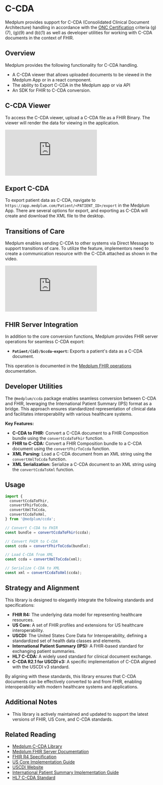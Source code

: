 # C-CDA

Medplum provides support for C-CDA (Consolidated Clinical Document Architecture) handling in accordance with the [ONC Certification](/docs/compliance/onc) criteria (g)(7), (g)(9) and (b)(1) as well as developer utilities for working with C-CDA documents in the context of FHIR.

## Overview

Medplum provides the following functionality for C-CDA handling.

* A C-CDA viewer that allows uploaded documents to be viewed in the Medplum App or in a react component.
* The ability to Export C-CDA in the Medplum app or via API
* An SDK for FHIR to C-CDA conversion.

## C-CDA Viewer 

To access the C-CDA viewer, upload a C-CDA file as a FHIR Binary.  The viewer will render the data for viewing in the application.

<div className="responsive-iframe-wrapper">
  <iframe src="https://www.youtube.com/embed/Eg0-mu-UYAQ?start=0" title="YouTube video player" frameborder="0" allow="accelerometer; autoplay; clipboard-write; encrypted-media; gyroscope; picture-in-picture" allowfullscreen></iframe>
</div>

## Export C-CDA

To export patient data as C-CDA, navigate to `https://app.medplum.com/Patient/<PATIENT_ID>/export` in the Medplum App.  There are several options for export, and exporting as C-CDA will create and download the XML file to the desktop.

## Transitions of Care

Medplum enables sending C-CDA to other systems via Direct Message to support transitions of care.  To utilize the feature, implementors need to create a communication resource with the C-CDA attached as shown in the video.

<div className="responsive-iframe-wrapper">
  <iframe src="https://www.youtube.com/embed/Ijjtf0ClZDA?start=0" title="YouTube video player" frameborder="0" allow="accelerometer; autoplay; clipboard-write; encrypted-media; gyroscope; picture-in-picture" allowfullscreen></iframe>
</div>

## FHIR Server Integration

In addition to the core conversion functions, Medplum provides FHIR server operations for seamless C-CDA export:

* **`Patient/{id}/$ccda-export`:** Exports a patient's data as a C-CDA document.

This operation is documented in the [Medplum FHIR operations](/docs/api/fhir/operations) documentation.

## Developer Utilities

The `@medplum/ccda` package enables seamless conversion between C-CDA and FHIR, leveraging the International Patient Summary (IPS) format as a bridge. This approach ensures standardized representation of clinical data and facilitates interoperability with various healthcare systems.

**Key Features:**

* **C-CDA to FHIR:** Convert a C-CDA document to a FHIR Composition bundle using the `convertCcdaToFhir` function.
* **FHIR to C-CDA:** Convert a FHIR Composition bundle to a C-CDA document using the `convertFhirToCcda` function.
* **XML Parsing:** Load a C-CDA document from an XML string using the `convertXmlToCcda` function.
* **XML Serialization:** Serialize a C-CDA document to an XML string using the `convertCcdaToXml` function.

## Usage

```typescript
import {
  convertCcdaToFhir,
  convertFhirToCcda,
  convertXmlToCcda,
  convertCcdaToXml,
} from '@medplum/ccda';

// Convert C-CDA to FHIR
const bundle = convertCcdaToFhir(ccda);

// Convert FHIR to C-CDA
const ccda = convertFhirToCcda(bundle);

// Load C-CDA from XML
const ccda = convertXmlToCcda(xml);

// Serialize C-CDA to XML
const xml = convertCcdaToXml(ccda);
```

## Strategy and Alignment

This library is designed to elegantly integrate the following standards and specifications:

* **FHIR R4:** The underlying data model for representing healthcare resources.
* **US Core:**  A set of FHIR profiles and extensions for US healthcare interoperability.
* **USCDI:** The United States Core Data for Interoperability, defining a standardized set of health data classes and elements.
* **International Patient Summary (IPS):** A FHIR-based standard for exchanging patient summaries.
* **HL7 C-CDA:** A widely used standard for clinical document exchange.
* **C-CDA R2.1 for USCDI v3:** A specific implementation of C-CDA aligned with the USCDI v3 standard.

By aligning with these standards, this library ensures that C-CDA documents can be effectively converted to and from FHIR, enabling interoperability with modern healthcare systems and applications.

## Additional Notes

* This library is actively maintained and updated to support the latest versions of FHIR, US Core, and C-CDA standards.

## Related Reading

* [Medplum C-CDA Library](https://github.com/medplum/medplum/tree/main/packages/ccda)
* [Medplum FHIR Server Documentation](https://www.medplum.com/docs/api/fhir)
* [FHIR R4 Specification](https://hl7.org/fhir/R4/)
* [US Core Implementation Guide](https://www.hl7.org/fhir/us/core/)
* [USCDI Website](https://www.healthit.gov/isp/united-states-core-data-interoperability-uscdi)
* [International Patient Summary Implementation Guide](https://build.fhir.org/ig/HL7/fhir-ips/)
* [HL7 C-CDA Standard](https://hl7.org/cda/us/ccda/3.0.0/)


